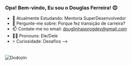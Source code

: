 ### Opa! Bem-vindo, Eu sou o Douglas Ferreira! 😍

- 🌱 Atualmente Estudando: Mentoria SuperDesenvolvedor
- 💬 Pergunte-me sobre: Porque fez transição de carreira?
- 📫 Contate-me no email: douglinhasprogdev@gmail.com
- 🎃🦁 Pronouns: Ele/Dele
- ⚡ Curiosidade: Desafios
-->

<div style="display: inline_block"><br>
  <img allgn="right" alt="Dodozin" src="https://cdn.discordapp.com/attachments/1229078372882055262/1229080340262293594/clideo_editor_94066254b00948a2b258008ffa8c134c.gif?ex=662e6144&is=661bec44&hm=592bf0f7aed0cad79f2b1f1e3877df7dbebb83655ad0dce574d30ca13dbae593&">
</div>

